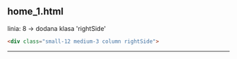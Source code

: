 ## home_1.html

linia: 8 -> dodana klasa 'rightSide'

```html
<div class="small-12 medium-3 column rightSide">
```

---
